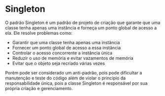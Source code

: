 # Singleton

O padrão Singleton é um padrão de projeto de criação que garante que uma classe tenha apenas uma instância e forneça um ponto global de acesso a ela.
Ele resolve problemas como:

- Garantir que uma classe tenha apenas uma instância
- Fornecer um ponto global de acesso a essa instância
- Controlar o acesso concorrente a instância única
- Reduzir o uso de memória e evitar vazamentos de memória
- Evitar que o objeto seja recriado várias vezes

Porém pode ser considerado um anti-padrão, pois pode dificultar a manutenção e teste do código além de violar o princípio da responsabilidade única, pois a classe Singleton é responsável por sua própria criação e gerenciamento.
